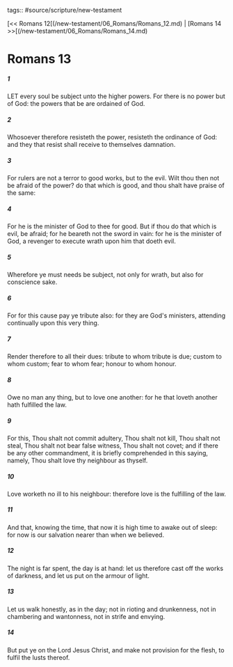 tags:: #source/scripture/new-testament

[<< Romans 12[(/new-testament/06_Romans/Romans_12.md) | [Romans 14 >>[(/new-testament/06_Romans/Romans_14.md)

# Romans 13

##### 1

LET every soul be subject unto the higher powers. For there is no power but of God: the powers that be are ordained of God.

##### 2

Whosoever therefore resisteth the power, resisteth the ordinance of God: and they that resist shall receive to themselves damnation.

##### 3

For rulers are not a terror to good works, but to the evil. Wilt thou then not be afraid of the power? do that which is good, and thou shalt have praise of the same:

##### 4

For he is the minister of God to thee for good. But if thou do that which is evil, be afraid; for he beareth not the sword in vain: for he is the minister of God, a revenger to execute wrath upon him that doeth evil.

##### 5

Wherefore ye must needs be subject, not only for wrath, but also for conscience sake.

##### 6

For for this cause pay ye tribute also: for they are God's ministers, attending continually upon this very thing.

##### 7

Render therefore to all their dues: tribute to whom tribute is due; custom to whom custom; fear to whom fear; honour to whom honour.

##### 8

Owe no man any thing, but to love one another: for he that loveth another hath fulfilled the law.

##### 9

For this, Thou shalt not commit adultery, Thou shalt not kill, Thou shalt not steal, Thou shalt not bear false witness, Thou shalt not covet; and if there be any other commandment, it is briefly comprehended in this saying, namely, Thou shalt love thy neighbour as thyself.

##### 10

Love worketh no ill to his neighbour: therefore love is the fulfilling of the law.

##### 11

And that, knowing the time, that now it is high time to awake out of sleep: for now is our salvation nearer than when we believed.

##### 12

The night is far spent, the day is at hand: let us therefore cast off the works of darkness, and let us put on the armour of light.

##### 13

Let us walk honestly, as in the day; not in rioting and drunkenness, not in chambering and wantonness, not in strife and envying.

##### 14

But put ye on the Lord Jesus Christ, and make not provision for the flesh, to fulfil the lusts thereof.
